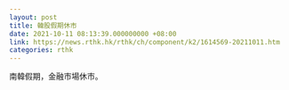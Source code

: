 ```yaml
---
layout: post
title: 韓股假期休市
date: 2021-10-11 08:13:39.000000000 +08:00
link: https://news.rthk.hk/rthk/ch/component/k2/1614569-20211011.htm
categories: rthk
---
```


南韓假期，金融市場休市。
